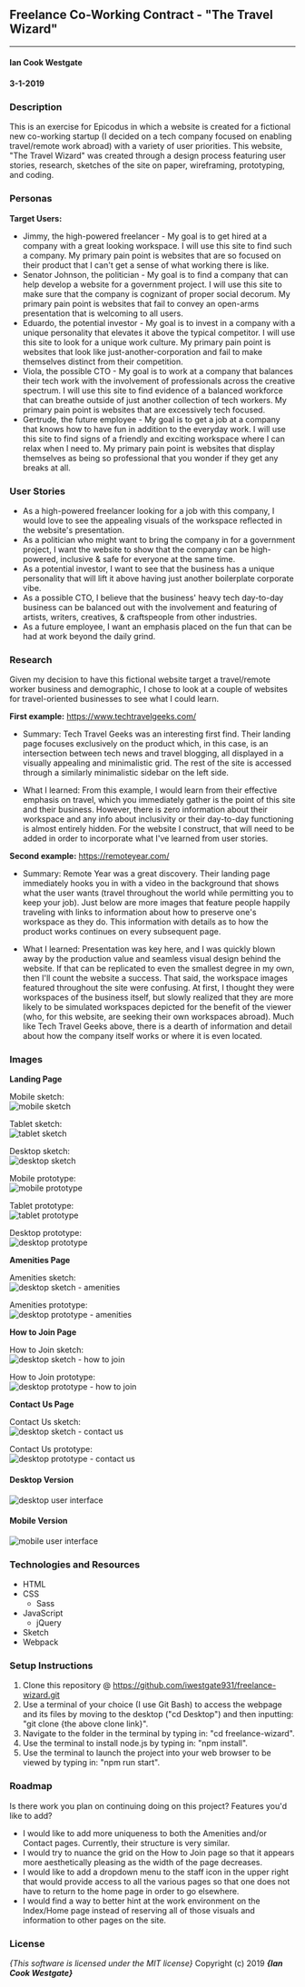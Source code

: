 ## Freelance Co-Working Contract - "The Travel Wizard"
---

#### Ian Cook Westgate
#### 3-1-2019

### Description

This is an exercise for Epicodus in which a website is created for a fictional new co-working startup (I decided on a tech company focused on enabling travel/remote work abroad) with a variety of user priorities. This website, "The Travel Wizard" was created through a design process featuring user stories, research, sketches of the site on paper, wireframing, prototyping, and coding.

### Personas

**Target Users:**

* Jimmy, the high-powered freelancer - My goal is to get hired at a company with a great looking workspace. I will use this site to find such a company. My primary pain point is websites that are so focused on their product that I can't get a sense of what working there is like.
* Senator Johnson, the politician - My goal is to find a company that can help develop a website for a government project. I will use this site to make sure that the company is cognizant of proper social decorum. My primary pain point is websites that fail to convey an open-arms presentation that is welcoming to all users.
* Eduardo, the potential investor - My goal is to invest in a company with a unique personality that elevates it above the typical competitor. I will use this site to look for a unique work culture. My primary pain point is websites that look like just-another-corporation and fail to make themselves distinct from their competition.
* Viola, the possible CTO - My goal is to work at a company that balances their tech work with the involvement of professionals across the creative spectrum. I will use this site to find evidence of a balanced workforce that can breathe outside of just another collection of tech workers. My primary pain point is websites that are excessively tech focused.
* Gertrude, the future employee - My goal is to get a job at a company that knows how to have fun in addition to the everyday work. I will use this site to find signs of a friendly and exciting workspace where I can relax when I need to. My primary pain point is websites that display themselves as being so professional that you wonder if they get any breaks at all.

### User Stories

* As a high-powered freelancer looking for a job with this company, I would love to see the appealing visuals of the workspace reflected in the website's presentation.
* As a politician who might want to bring the company in for a government project, I want the website to show that the company can be high-powered, inclusive & safe for everyone at the same time.
* As a potential investor, I want to see that the business has a unique personality that will lift it above having just another boilerplate corporate vibe.
* As a possible CTO, I believe that the business' heavy tech day-to-day business can be balanced out with the involvement and featuring of artists, writers, creatives, & craftspeople from other industries.
* As a future employee, I want an emphasis placed on the fun that can be had at work beyond the daily grind.

### Research

Given my decision to have this fictional website target a travel/remote worker business and demographic, I chose to look at a couple of websites for travel-oriented businesses to see what I could learn.

**First example:** https://www.techtravelgeeks.com/

* Summary: Tech Travel Geeks was an interesting first find. Their landing page focuses exclusively on the product which, in this case, is an intersection between tech news and travel blogging, all displayed in a visually appealing and minimalistic grid. The rest of the site is accessed through a similarly minimalistic sidebar on the left side.

* What I learned: From this example, I would learn from their effective emphasis on travel, which you immediately gather is the point of this site and their business. However, there is zero information about their workspace and any info about inclusivity or their day-to-day functioning is almost entirely hidden. For the website I construct, that will need to be added in order to incorporate what I've learned from user stories.

**Second example:** https://remoteyear.com/

* Summary: Remote Year was a great discovery. Their landing page immediately hooks you in with a video in the background that shows what the user wants (travel throughout the world while permitting you to keep your job). Just below are more images that feature people happily traveling with links to information about how to preserve one's workspace as they do. This information with details as to how the product works continues on every subsequent page.

* What I learned: Presentation was key here, and I was quickly blown away by the production value and seamless visual design behind the website. If that can be replicated to even the smallest degree in my own, then I'll count the website a success. That said, the workspace images featured throughout the site were confusing. At first, I thought they were workspaces of the business itself, but slowly realized that they are more likely to be simulated workspaces depicted for the benefit of the viewer (who, for this website, are seeking their own workspaces abroad). Much like Tech Travel Geeks above, there is a dearth of information and detail about how the company itself works or where it is even located.

### Images

**Landing Page**

Mobile sketch:<br>
 ![mobile sketch](src/assets/img/landing-page-mobile.jpg=250px)

Tablet sketch:<br>
 ![tablet sketch](src/assets/img/landing-page-tablet.jpg=250px)

Desktop sketch:<br>
 ![desktop sketch](src/assets/img/landing-page-desktop.jpg=250px)

Mobile prototype:<br>
 ![mobile prototype](src/assets/img/landing-page-mobile-prototype.png=250px)

Tablet prototype:<br>
 ![tablet prototype](src/assets/img/landing-page-tablet-prototype.png=250px)

Desktop prototype:<br>
 ![desktop prototype](src/assets/img/landing-page-desktop-prototype.png=250px)

**Amenities Page**

Amenities sketch:<br>
 ![desktop sketch - amenities](src/assets/img/amenities-page.jpg=250px)

Amenities prototype:<br>
 ![desktop prototype - amenities](src/assets/img/amenities-prototype.png=250px)

**How to Join Page**

How to Join sketch:<br>
 ![desktop sketch - how to join](src/assets/img/how-to-join-page.jpg=250px)

How to Join prototype:<br>
 ![desktop prototype - how to join](src/assets/img/how-to-join-prototype.png=250px)

**Contact Us Page**

Contact Us sketch:<br>
 ![desktop sketch - contact us](src/assets/img/contact-page.jpg=250px)

Contact Us prototype:<br>
 ![desktop prototype - contact us](src/assets/img/contact-prototype.png=250px)

#### Desktop Version

![desktop user interface](src/assets/img/desktop-user-interface.png=250px)

#### Mobile Version

![mobile user interface](src/assets/img/mobile-user-interface.png=250px)


### Technologies and Resources

* HTML
* CSS
  * Sass
* JavaScript
  * jQuery
* Sketch
* Webpack

### Setup Instructions

1. Clone this repository @ https://github.com/iwestgate931/freelance-wizard.git
2. Use a terminal of your choice (I use Git Bash) to access the webpage and its files by moving to the desktop ("cd Desktop") and then inputting: "git clone {the above clone link}".
3. Navigate to the folder in the terminal by typing in: "cd freelance-wizard".
4. Use the terminal to install node.js by typing in: "npm install".
5. Use the terminal to launch the project into your web browser to be viewed by typing in: "npm run start".

### Roadmap

Is there work you plan on continuing doing on this project? Features you'd like to add?

* I would like to add more uniqueness to both the Amenities and/or Contact pages. Currently, their structure is very similar.
* I would try to nuance the grid on the How to Join page so that it appears more aesthetically pleasing as the width of the page decreases.
* I would like to add a dropdown menu to the staff icon in the upper right that would provide access to all the various pages so that one does not have to return to the home page in order to go elsewhere.
* I would find a way to better hint at the work environment on the Index/Home page instead of reserving all of those visuals and information to other pages on the site.

### License

*{This software is licensed under the MIT license}*
Copyright (c) 2019 **_{Ian Cook Westgate}_**
